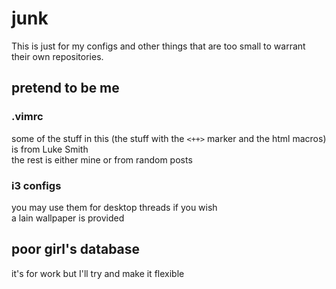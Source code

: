 # junk
This is just for my configs and other things that are too small to warrant their own repositories.

## pretend to be me

### .vimrc

some of the stuff in this (the stuff with the `<++>` marker and the html macros) is from Luke Smith  
the rest is either mine or from random posts

### i3 configs

you may use them for desktop threads if you wish  
a lain wallpaper is provided

## poor girl's database

it's for work but I'll try and make it flexible
